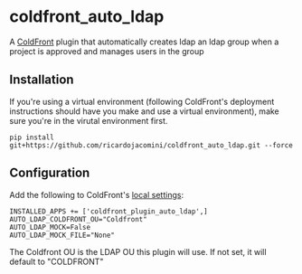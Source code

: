 # coldfront_auto_ldap
A [ColdFront](https://coldfront.readthedocs.io/en/latest/) plugin that automatically creates ldap an ldap group when a project is approved and manages users in the group
## Installation
If you're using a virtual environment (following ColdFront's deployment instructions should have you make and use a virtual environment), make sure you're in the virutal environment first.
```
pip install git+https://github.com/ricardojacomini/coldfront_auto_ldap.git --force
```
## Configuration
Add the following to ColdFront's [local settings](https://coldfront.readthedocs.io/en/latest/config/#configuration-files):
```
INSTALLED_APPS += ['coldfront_plugin_auto_ldap',]
AUTO_LDAP_COLDFRONT_OU="Coldfront"
AUTO_LDAP_MOCK=False
AUTO_LDAP_MOCK_FILE="None"
```
The Coldfront OU is the LDAP OU this plugin will use. If not set, it will default to "COLDFRONT"
